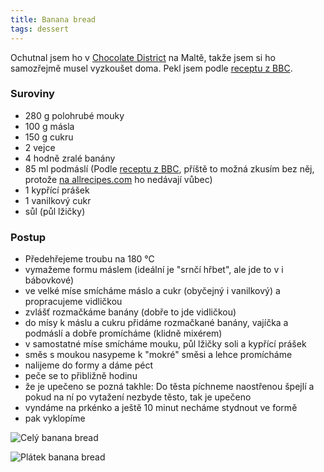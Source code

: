 ```yaml
---
title: Banana bread
tags: dessert
---
```


Ochutnal jsem ho v [Chocolate District](https://goo.gl/maps/f3uQZYbM1YD2) na Maltě, 
takže jsem si ho samozřejmě musel vyzkoušet doma.
Pekl jsem podle [receptu z BBC](http://www.bbc.co.uk/food/recipes/bananabread_85720).

### Suroviny
- 280 g polohrubé mouky
- 100 g másla
- 150 g cukru
- 2 vejce
- 4 hodně zralé banány
- 85 ml podmáslí (Podle [receptu z BBC](http://www.bbc.co.uk/food/recipes/bananabread_85720),
 	příště to možná zkusím bez něj, protože 
 	[na allrecipes.com](http://allrecipes.com/recipe/20144/banana-banana-bread/)
 	ho nedávají vůbec)
- 1 kypřící prášek
- 1 vanilkový cukr
- sůl (půl lžičky)


### Postup
- Předehřejeme troubu na 180 °C
- vymažeme formu máslem (ideální je "srnčí hřbet", ale jde to v i bábovkové)
- ve velké míse smícháme máslo a cukr (obyčejný i vanilkový) a propracujeme vidličkou
- zvlášť rozmačkáme banány (dobře to jde vidličkou)
- do mísy k máslu a cukru přidáme rozmačkané banány, vajíčka a podmáslí a dobře promícháme (klidně mixérem)
- v samostatné míse smícháme mouku, půl lžičky soli a kypřící prášek
- směs s moukou nasypeme k "mokré" směsi a lehce promícháme
- nalijeme do formy a dáme péct
- peče se to přibližně hodinu
- že je upečeno se pozná takhle: Do těsta píchneme naostřenou špejlí a pokud na ní po vytažení nezbyde těsto, tak je upečeno
- vyndáme na prkénko a ještě 10 minut necháme stydnout ve formě
- pak vyklopíme

![Celý banana bread](/fotky/banana-bread-1.jpg)

![Plátek banana bread](/fotky/banana-bread-2.jpg)
